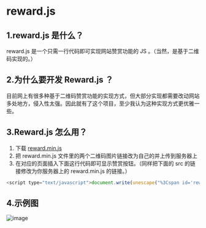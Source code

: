 # reward.js
## 1.reward.js 是什么？
reward.js 是一个只需一行代码即可实现网站赞赏功能的 JS 。（当然，是基于二维码实现的。）
## 2.为什么要开发 Reward.js ？
目前网上有很多种基于二维码赞赏功能的实现方式，但大部分实现都需要改动网站多处地方，侵入性太强。因此就有了这个项目，至少我认为这种实现方式更优雅一些。
## 3.Reward.js 怎么用？
1. 下载 [reward.min.js](https://raw.githubusercontent.com/shelwee/reward.js/master/reward.min.js) 
2. 把 reward.min.js 文件里的两个二维码图片链接改为自己的并上传到服务器上
3. 在对应的页面插入下面这行代码即可显示赞赏按钮。（同样把下面的 src 的链接修改为你服务器上的 reward.min.js 的链接。）
```js
<script type="text/javascript">document.write(unescape("%3Cspan id='reward' %3E%3C/span%3E%3Cscript src='http://www.shelwee.com/wp-content/themes/shelwee/js/reward.min.js' type='text/javascript'%3E%3C/script%3E"));</script>
```
## 4.示例图
![image](http://www.shelwee.com/wp-content/uploads/2017/11/reward-demo.png)
